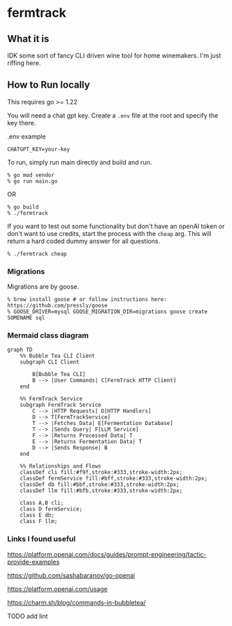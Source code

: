 # fermtrack

## What it is

IDK some sort of fancy CLI driven wine tool for home winemakers. I'm just riffing here.

## How to Run locally

This requires go >= 1.22

You will need a chat gpt key. Create a `.env` file at the root and specify the key there.

.env example
```
CHATGPT_KEY=your-key
```

To run, simply run main directly and build and run.
```
% go mod vendor
% go run main.go
```
OR
```
% go build
% ./fermtrack
```

If you want to test out some functionality but don't have an openAI token or don't want to use credits, start the process with the `cheap` arg. This will return a hard coded dummy answer for all questions.

```
% ./fermtrack cheap
```


### Migrations

Migrations are by goose.

```
% brew install goose # or follow instructions here: https://github.com/pressly/goose
% GOOSE_DRIVER=mysql GOOSE_MIGRATION_DIR=migrations goose create SOMENAME sql

```

### Mermaid class diagram
```
graph TD
    %% Bubble Tea CLI Client
    subgraph CLI Client

        B[Bubble Tea CLI]
        B --> |User Commands| C[FermTrack HTTP Client]
    end

    %% FermTrack Service
    subgraph FermTrack Service
        C --> |HTTP Requests| D[HTTP Handlers]
        D --> T[FermTrackService]
        T --> |Fetches Data| E[Fermentation Database]
        T --> |Sends Query| F[LLM Service]
        F --> |Returns Processed Data| T
        E --> |Returns Fermentation Data| T
        D --> |Sends Response| B
    end

    %% Relationships and Flows
    classDef cli fill:#f9f,stroke:#333,stroke-width:2px;
    classDef fermService fill:#bff,stroke:#333,stroke-width:2px;
    classDef db fill:#bbf,stroke:#333,stroke-width:2px;
    classDef llm fill:#bfb,stroke:#333,stroke-width:2px;

    class A,B cli;
    class D fermService;
    class E db;
    class F llm;
```

### Links I found useful

https://platform.openai.com/docs/guides/prompt-engineering/tactic-provide-examples

https://github.com/sashabaranov/go-openai

https://platform.openai.com/usage

https://charm.sh/blog/commands-in-bubbletea/


TODO
add lint